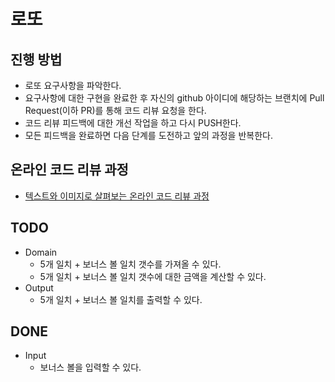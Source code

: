 # 로또
## 진행 방법
* 로또 요구사항을 파악한다.
* 요구사항에 대한 구현을 완료한 후 자신의 github 아이디에 해당하는 브랜치에 Pull Request(이하 PR)를 통해 코드 리뷰 요청을 한다.
* 코드 리뷰 피드백에 대한 개선 작업을 하고 다시 PUSH한다.
* 모든 피드백을 완료하면 다음 단계를 도전하고 앞의 과정을 반복한다.

## 온라인 코드 리뷰 과정
* [텍스트와 이미지로 살펴보는 온라인 코드 리뷰 과정](https://github.com/next-step/nextstep-docs/tree/master/codereview)

## TODO

* Domain
  * 5개 일치 + 보너스 볼 일치 갯수를 가져올 수 있다.
  * 5개 일치 + 보너스 볼 일치 갯수에 대한 금액을 계산할 수 있다.
* Output
  * 5개 일치 + 보너스 볼 일치를 출력할 수 있다.
  

## DONE

* Input
  * 보너스 볼을 입력할 수 있다.